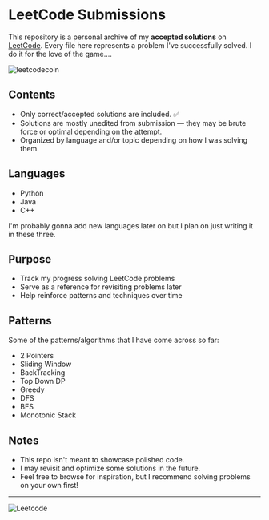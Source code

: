 # LeetCode Submissions

This repository is a personal archive of my **accepted solutions** on [LeetCode](https://leetcode.com/). Every file here represents a problem I've successfully solved. I do it for the love of the game....

![leetcodecoin](https://camo.githubusercontent.com/4dd2ec94f1a40fdb26a735f1f2e2a07ff54a9f4ce4a544bdcfaf1e49095fb663/68747470733a2f2f692e70696e696d672e636f6d2f6f726967696e616c732f37332f65312f35342f37336531353432323031316537363365613962333033613737333865373161332e676966)

## Contents

- Only correct/accepted solutions are included. ✅ 
- Solutions are mostly unedited from submission — they may be brute force or optimal depending on the attempt.
- Organized by language and/or topic depending on how I was solving them.

## Languages
- Python
- Java
- C++

I'm probably gonna add new languages later on but I plan on just writing it in these three.

## Purpose

- Track my progress solving LeetCode problems
- Serve as a reference for revisiting problems later
- Help reinforce patterns and techniques over time

## Patterns
Some of the patterns/algorithms that I have come across so far:
- 2 Pointers
- Sliding Window
- BackTracking
- Top Down DP
- Greedy
- DFS
- BFS
- Monotonic Stack

## Notes

- This repo isn't meant to showcase polished code.
- I may revisit and optimize some solutions in the future.
- Feel free to browse for inspiration, but I recommend solving problems on your own first!

---

![Leetcode](https://media1.tenor.com/m/mBA6nsqEbUQAAAAd/leetcode-cat.gif)
